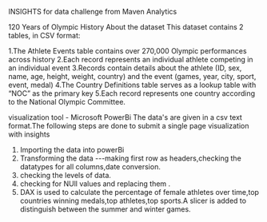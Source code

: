 INSIGHTS for data challenge from Maven Analytics

120 Years of Olympic History
   About the dataset
This dataset contains 2 tables, in CSV format:

1.The Athlete Events table contains over 270,000 Olympic performances across history 2.Each record represents an individual athlete competing in an individual event 3.Records contain details about the athlete (ID, sex, name, age, height, weight, country) and the event (games, year, city, sport, event, medal) 4.The Country Definitions table serves as a lookup table with “NOC” as the primary key 5.Each record represents one country according to the National Olympic Committee.

visualization tool - Microsoft PowerBi
 The data's are given in a csv text format.The following steps are done to submit a single page visualization with insights
1. Importing the data into powerBi
2. Transforming the data ---making first row as headers,checking the datatypes for all columns,date conversion.
3. checking the levels of data.
4. checking for NUll values and replacing them .
5. DAX is used to calculate the percentage of female athletes over time,top countries winning medals,top athletes,top sports.A slicer is added to distinguish between the summer and winter games.

